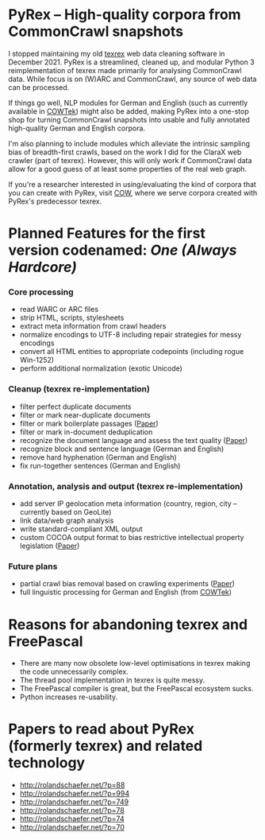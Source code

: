 # PyRex – High-quality corpora from CommonCrawl snapshots

I stopped maintaining my old [texrex](https://github.com/rsling/texrex) web data cleaning software in December 2021. PyRex is a streamlined, cleaned up, and modular Python 3 reimplementation of texrex made primarily for analysing CommonCrawl data. While focus is on (W)ARC and CommonCrawl, any source of web data can be processed.

If things go well, NLP modules for German and English (such as currently available in [COWTek](https://github.com/rsling/cow)) might also be added, making PyRex into a one-stop shop for turning CommonCrawl snapshots into usable and fully annotated high-quality German and English corpora.

I'm also planning to include modules which alleviate the intrinsic sampling bias of breadth-first crawls, based on the work I did for the ClaraX web crawler (part of texrex). However, this will only work if CommonCrawl data allow for a good guess of at least some properties of the real web graph.

If you're a researcher interested in using/evaluating the kind of corpora that you can create with PyRex, visit [COW](https://www.webcorpora.org/), where we serve corpora created with PyRex's predecessor texrex.

# Planned Features for the first version codenamed: _One (Always Hardcore)_

### Core processing

- read WARC or ARC files
- strip HTML, scripts, stylesheets
- extract meta information from crawl headers
- normalize encodings to UTF-8 including repair strategies for messy encodings
- convert all HTML entities to appropriate codepoints (including rogue Win-1252)
- perform additional normalization (exotic Unicode)

### Cleanup (texrex re-implementation)

- filter perfect duplicate documents
- filter or mark near-duplicate documents
- filter or mark boilerplate passages ([Paper](http://rolandschaefer.net/?p=88))
- filter or mark in-document deduplication
- recognize the document language and assess the text quality ([Paper](http://rolandschaefer.net/?p=78))
- recognize block and sentence language (German and English)
- remove hard hyphenation (German and English)
- fix run-together sentences (German and English)

### Annotation, analysis and output (texrex re-implementation)

- add server IP geolocation meta information (country, region, city – currently based on GeoLite)
- link data/web graph analysis
- write standard-compliant XML output
- custom COCOA output format to bias restrictive intellectual property legislation ([Paper](http://rolandschaefer.net/?p=994))

### Future plans

- partial crawl bias removal based on crawling experiments ([Paper](http://rolandschaefer.net/?p=1201))
- full linguistic processing for German and English (from [COWTek](https://github.com/rsling/cow))

# Reasons for abandoning texrex and FreePascal

- There are many now obsolete low-level optimisations in texrex making the code unnecessarily complex.
- The thread pool implementation in texrex is quite messy.
- The FreePascal compiler is great, but the FreePascal ecosystem sucks.
- Python increases re-usability.

# Papers to read about PyRex (formerly texrex) and related technology

- http://rolandschaefer.net/?p=88
- http://rolandschaefer.net/?p=994
- http://rolandschaefer.net/?p=749
- http://rolandschaefer.net/?p=78
- http://rolandschaefer.net/?p=74
- http://rolandschaefer.net/?p=70


